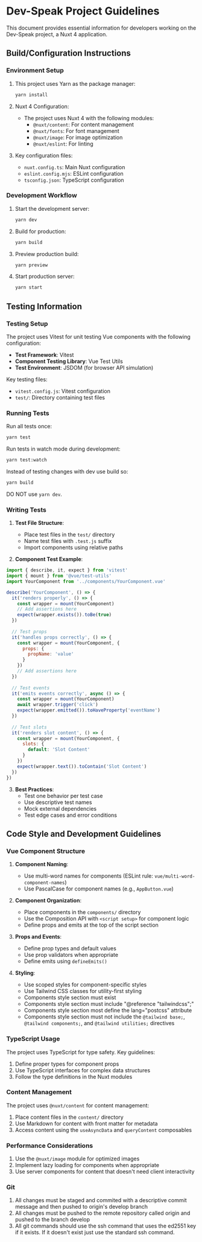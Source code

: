 # Dev-Speak Project Guidelines

This document provides essential information for developers working on the Dev-Speak project, a Nuxt 4 application.

## Build/Configuration Instructions

### Environment Setup

1. This project uses Yarn as the package manager:
   ```bash
   yarn install
   ```

2. Nuxt 4 Configuration:
   - The project uses Nuxt 4 with the following modules:
     - `@nuxt/content`: For content management
     - `@nuxt/fonts`: For font management
     - `@nuxt/image`: For image optimization
     - `@nuxt/eslint`: For linting

3. Key configuration files:
   - `nuxt.config.ts`: Main Nuxt configuration
   - `eslint.config.mjs`: ESLint configuration
   - `tsconfig.json`: TypeScript configuration

### Development Workflow

1. Start the development server:
   ```bash
   yarn dev
   ```

2. Build for production:
   ```bash
   yarn build
   ```

3. Preview production build:
   ```bash
   yarn preview
   ```

4. Start production server:
   ```bash
   yarn start
   ```

## Testing Information

### Testing Setup

The project uses Vitest for unit testing Vue components with the following configuration:

- **Test Framework**: Vitest
- **Component Testing Library**: Vue Test Utils
- **Test Environment**: JSDOM (for browser API simulation)

Key testing files:
- `vitest.config.js`: Vitest configuration
- `test/`: Directory containing test files

### Running Tests

Run all tests once:
```bash
yarn test
```

Run tests in watch mode during development:
```bash
yarn test:watch
```

Instead of testing changes with dev use build so:
```bash
yarn build
```
DO NOT use `yarn dev`.

### Writing Tests

1. **Test File Structure**:
   - Place test files in the `test/` directory
   - Name test files with `.test.js` suffix
   - Import components using relative paths

2. **Component Test Example**:

```javascript
import { describe, it, expect } from 'vitest'
import { mount } from '@vue/test-utils'
import YourComponent from '../components/YourComponent.vue'

describe('YourComponent', () => {
  it('renders properly', () => {
    const wrapper = mount(YourComponent)
    // Add assertions here
    expect(wrapper.exists()).toBe(true)
  })
  
  // Test props
  it('handles props correctly', () => {
    const wrapper = mount(YourComponent, {
      props: {
        propName: 'value'
      }
    })
    // Add assertions here
  })
  
  // Test events
  it('emits events correctly', async () => {
    const wrapper = mount(YourComponent)
    await wrapper.trigger('click')
    expect(wrapper.emitted()).toHaveProperty('eventName')
  })
  
  // Test slots
  it('renders slot content', () => {
    const wrapper = mount(YourComponent, {
      slots: {
        default: 'Slot Content'
      }
    })
    expect(wrapper.text()).toContain('Slot Content')
  })
})
```

3. **Best Practices**:
   - Test one behavior per test case
   - Use descriptive test names
   - Mock external dependencies
   - Test edge cases and error conditions

## Code Style and Development Guidelines

### Vue Component Structure

1. **Component Naming**:
   - Use multi-word names for components (ESLint rule: `vue/multi-word-component-names`)
   - Use PascalCase for component names (e.g., `AppButton.vue`)

2. **Component Organization**:
   - Place components in the `components/` directory
   - Use the Composition API with `<script setup>` for component logic
   - Define props and emits at the top of the script section

3. **Props and Events**:
   - Define prop types and default values
   - Use prop validators when appropriate
   - Define emits using `defineEmits()`

4. **Styling**:
    - Use scoped styles for component-specific styles
    - Use Tailwind CSS classes for utility-first styling
    - Components style section must exist
    - Components style section must include "@reference "tailwindcss";"
    - Components style section most define the lang="postcss" attribute 
    - Components style section must not include the `@tailwind base;`, `@tailwind components;`, and `@tailwind utilities;` directives
### TypeScript Usage

The project uses TypeScript for type safety. Key guidelines:

1. Define proper types for component props
2. Use TypeScript interfaces for complex data structures
3. Follow the type definitions in the Nuxt modules

### Content Management

The project uses `@nuxt/content` for content management:

1. Place content files in the `content/` directory
2. Use Markdown for content with front matter for metadata
3. Access content using the `useAsyncData` and `queryContent` composables

### Performance Considerations

1. Use the `@nuxt/image` module for optimized images
2. Implement lazy loading for components when appropriate
3. Use server components for content that doesn't need client interactivity

### Git

1. All changes must be staged and commited with a descriptive commit message and then pushed to origin's develop branch
2. All changes must be pushed to the remote repository called origin and pushed to the branch develop
3. All git commands should use the ssh command that uses the ed2551 key if it exists. If it doesn't exist just use the standard ssh command.